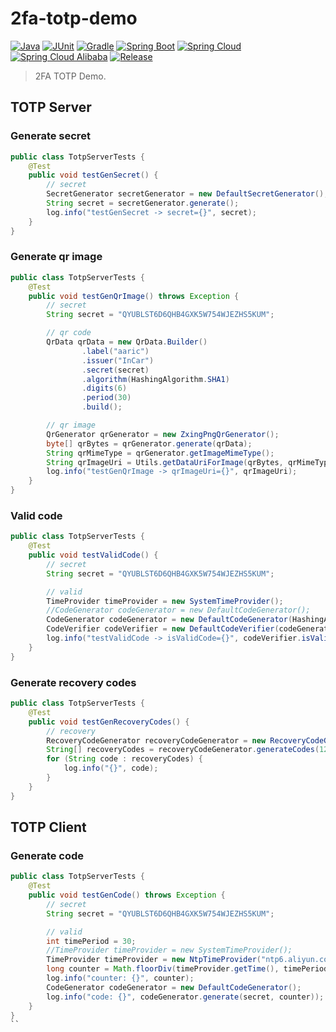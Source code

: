 # 2fa-totp-demo

[![Java](https://img.shields.io/badge/Java-17-brightgreen.svg?style=flat&logo=java)](https://www.oracle.com/java/technologies/javase-downloads.html)
[![JUnit](https://img.shields.io/badge/JUnit-5.9.2-brightgreen.svg?style=flat&logo=junit5)](https://junit.org/junit5/docs/current/user-guide)
[![Gradle](https://img.shields.io/badge/Gradle-8.4-brightgreen.svg?style=flat&logo=gradle)](https://docs.gradle.org/8.4/userguide/installation.html)
[![Spring Boot](https://img.shields.io/badge/Spring_Boot-3.0.2-brightgreen.svg?style=flat&logo=springboot)](https://docs.spring.io/spring-boot/docs/3.0.2/reference/htmlsingle/)
[![Spring Cloud](https://img.shields.io/badge/Spring_Cloud-2022.0.0-brightgreen.svg?style=flat&logo=spring)](https://docs.spring.io/spring-cloud/docs/2020.0.0/reference/htmlsingle/)
[![Spring Cloud Alibaba](https://img.shields.io/badge/Spring_Cloud_Alibaba-2022.0.0.0-brightgreen.svg?style=flat&logo=alibabacloud)](https://spring-cloud-alibaba-group.github.io/github-pages/hoxton/zh-cn/index.html)
[![Release](https://img.shields.io/badge/Release-0.1.0-blue.svg)](https://github.com/InCar/2fa-totp-demo/releases)

> 2FA TOTP Demo.

## TOTP Server

### Generate secret

```java
public class TotpServerTests {
    @Test
    public void testGenSecret() {
        // secret
        SecretGenerator secretGenerator = new DefaultSecretGenerator();
        String secret = secretGenerator.generate();
        log.info("testGenSecret -> secret={}", secret);
    }
}
```

### Generate qr image

```java
public class TotpServerTests {
    @Test
    public void testGenQrImage() throws Exception {
        // secret
        String secret = "QYUBLST6D6QHB4GXK5W754WJEZHS5KUM";

        // qr code
        QrData qrData = new QrData.Builder()
                .label("aaric")
                .issuer("InCar")
                .secret(secret)
                .algorithm(HashingAlgorithm.SHA1)
                .digits(6)
                .period(30)
                .build();

        // qr image
        QrGenerator qrGenerator = new ZxingPngQrGenerator();
        byte[] qrBytes = qrGenerator.generate(qrData);
        String qrMimeType = qrGenerator.getImageMimeType();
        String qrImageUri = Utils.getDataUriForImage(qrBytes, qrMimeType);
        log.info("testGenQrImage -> qrImageUri={}", qrImageUri);
    }
}
```

### Valid code

```java
public class TotpServerTests {
    @Test
    public void testValidCode() {
        // secret
        String secret = "QYUBLST6D6QHB4GXK5W754WJEZHS5KUM";

        // valid
        TimeProvider timeProvider = new SystemTimeProvider();
        //CodeGenerator codeGenerator = new DefaultCodeGenerator();
        CodeGenerator codeGenerator = new DefaultCodeGenerator(HashingAlgorithm.SHA1, 6);
        CodeVerifier codeVerifier = new DefaultCodeVerifier(codeGenerator, timeProvider);
        log.info("testValidCode -> isValidCode={}", codeVerifier.isValidCode(secret, "340200"));
    }
}
```

### Generate recovery codes

```java
public class TotpServerTests {
    @Test
    public void testGenRecoveryCodes() {
        // recovery
        RecoveryCodeGenerator recoveryCodeGenerator = new RecoveryCodeGenerator();
        String[] recoveryCodes = recoveryCodeGenerator.generateCodes(12);
        for (String code : recoveryCodes) {
            log.info("{}", code);
        }
    }
}
```

## TOTP Client

### Generate code

```java
public class TotpServerTests {
    @Test
    public void testGenCode() throws Exception {
        // secret
        String secret = "QYUBLST6D6QHB4GXK5W754WJEZHS5KUM";

        // valid
        int timePeriod = 30;
        //TimeProvider timeProvider = new SystemTimeProvider();
        TimeProvider timeProvider = new NtpTimeProvider("ntp6.aliyun.com", 3000);
        long counter = Math.floorDiv(timeProvider.getTime(), timePeriod);
        log.info("counter: {}", counter);
        CodeGenerator codeGenerator = new DefaultCodeGenerator();
        log.info("code: {}", codeGenerator.generate(secret, counter));
    }
}
``
